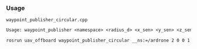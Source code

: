 
### Usage
`waypoint_publisher_circular.cpp`
```txt
Usage: waypoint_publisher <namespace> <radius_d> <x_sen> <y_sen> <z_sen> <z_d> <pitch_sen> <pitch_d> <yaw_sen> <yaw_d> <loop_d> [<motion duration>]
```

```bash
rosrun uav_offboard waypoint_publisher_circular __ns:=/ardrone 2 0 0 1 1 0 0 0 360 1 10
```
